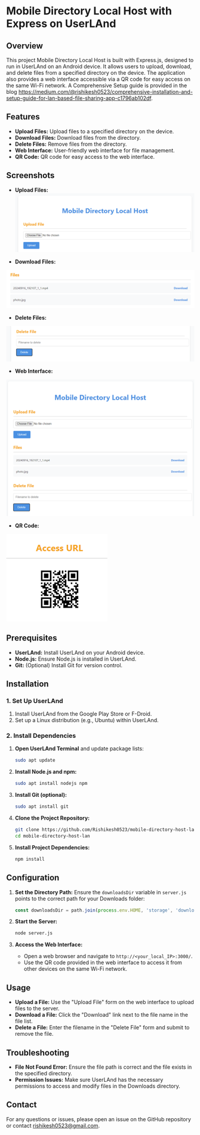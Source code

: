 # Mobile Directory Local Host with Express on UserLAnd

## Overview

This project Mobile Directory Local Host is built with Express.js, designed to run in UserLAnd on an Android device. It allows users to upload, download, and delete files from a specified directory on the device. The application also provides a web interface accessible via a QR code for easy access on the same Wi-Fi network.
A Comprehensive Setup guide is provided in the blog https://medium.com/@rishikesh0523/comprehensive-installation-and-setup-guide-for-lan-based-file-sharing-app-c1796ab102df.

## Features

- **Upload Files:** Upload files to a specified directory on the device.
- **Download Files:** Download files from the directory.
- **Delete Files:** Remove files from the directory.
- **Web Interface:** User-friendly web interface for file management.
- **QR Code:** QR code for easy access to the web interface.

## Screenshots

- **Upload Files:**
![Upload Files](images/upload_files.png)

- **Download Files:** 

![Download Files](images/download_files.png)

- **Delete Files:** 

![Delete Files](images/delete_files.png)

- **Web Interface:** 

![Web Interface](images/web_interface.png)

- **QR Code:** 

![qr_code](images/qr_code.png)

## Prerequisites

- **UserLAnd:** Install UserLAnd on your Android device.
- **Node.js:** Ensure Node.js is installed in UserLAnd.
- **Git:** (Optional) Install Git for version control.

## Installation

### 1. Set Up UserLAnd

1. Install UserLAnd from the Google Play Store or F-Droid.
2. Set up a Linux distribution (e.g., Ubuntu) within UserLAnd.

### 2. Install Dependencies

1. **Open UserLAnd Terminal** and update package lists:
   ```bash
   sudo apt update
   ```

2. **Install Node.js and npm:**
   ```bash
   sudo apt install nodejs npm
   ```

3. **Install Git (optional):**
   ```bash
   sudo apt install git
   ```

4. **Clone the Project Repository:**
   ```bash
   git clone https://github.com/Rishikesh0523/mobile-directory-host-lan.git
   cd mobile-directory-host-lan
   ```

5. **Install Project Dependencies:**
   ```bash
   npm install
   ```

## Configuration

1. **Set the Directory Path:**
   Ensure the `downloadsDir` variable in `server.js` points to the correct path for your Downloads folder:
   ```javascript
   const downloadsDir = path.join(process.env.HOME, 'storage', 'downloads');
   ```

2. **Start the Server:**
   ```bash
   node server.js
   ```

3. **Access the Web Interface:**
   - Open a web browser and navigate to `http://<your_local_IP>:3000/`.
   - Use the QR code provided in the web interface to access it from other devices on the same Wi-Fi network.

## Usage

- **Upload a File:** Use the "Upload File" form on the web interface to upload files to the server.
- **Download a File:** Click the "Download" link next to the file name in the file list.
- **Delete a File:** Enter the filename in the "Delete File" form and submit to remove the file.

## Troubleshooting

- **File Not Found Error:** Ensure the file path is correct and the file exists in the specified directory.
- **Permission Issues:** Make sure UserLAnd has the necessary permissions to access and modify files in the Downloads directory.

## Contact

For any questions or issues, please open an issue on the GitHub repository or contact [rishikesh0523@gmail.com](mailto:rishikesh0523@gmail.com).
